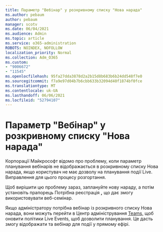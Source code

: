 ```yaml
---
title: Параметр "Вебінар" у розкривному списку "Нова нарада"
ms.author: pebaum
author: pebaum
manager: scotv
ms.date: 06/04/2021
ms.audience: Admin
ms.topic: article
ms.service: o365-administration
ROBOTS: NOINDEX, NOFOLLOW
localization_priority: Normal
ms.collection: Adm_O365
ms.custom:
- "9006672"
- "11545"
ms.openlocfilehash: 95fa27dda3878d2a2b15d8b683b6b24dd548f7e0
ms.sourcegitcommit: f7a9e97d04b7b6cbb633b32094d40f1874bf0fce
ms.translationtype: MT
ms.contentlocale: uk-UA
ms.lasthandoff: 06/06/2021
ms.locfileid: "52794107"
---
```

# <a name="webinar-option-missing-in-new-meeting-drop-down"></a>Параметр "Вебінар" у розкривному списку "Нова нарада"

Корпорації Майкрософт відомо про проблему, коли параметр планування вебінарів не відображається в розкривному списку Нова нарада, якщо користувач не має дозволу на планування події Live.  Виправлення для цього процесу розгортання.

Щоб вирішити цю проблему зараз, заплануйте нову нараду, а потім установіть прапорець Потрібна реєстрація **,** що дає змогу використовувати веб-семінар.

Якщо адміністратору потрібна вебінар  із розкривного списку Нова нарада, вони можуть перейти в Центр адміністрування [Teams,](https://admin.teams.microsoft.com/policies/broadcasts) щоб оновити політики Live Events, щоб дозволити планування. Це дасть змогу відображати та вебінар для події у прямому ефірі.